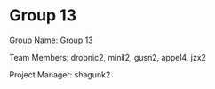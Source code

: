 # Group 13
Group Name: Group 13

[MVP Link]: [(https://docs.google.com/document/d/1xFI9DDdO5HZAcu36Y6NL-RTDry5E3WHkfy-ZEWuqbXM/edit?usp=sharing)]

Team Members:  drobnic2,  minil2, gusn2, appel4, jzx2

Project Manager: shagunk2
